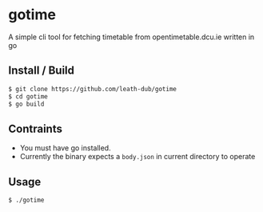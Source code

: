 # gotime
A simple cli tool for fetching timetable from opentimetable.dcu.ie written
in go

## Install / Build
```sh
$ git clone https://github.com/leath-dub/gotime
$ cd gotime
$ go build
```

## Contraints
* You must have go installed.
* Currently the binary expects a ``body.json`` in current directory to operate

## Usage
```sh
$ ./gotime
```
